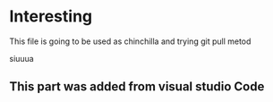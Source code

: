 # Interesting

This file is going to be used as chinchilla and trying git pull metod

siuuua

## This part was added from visual studio Code 
